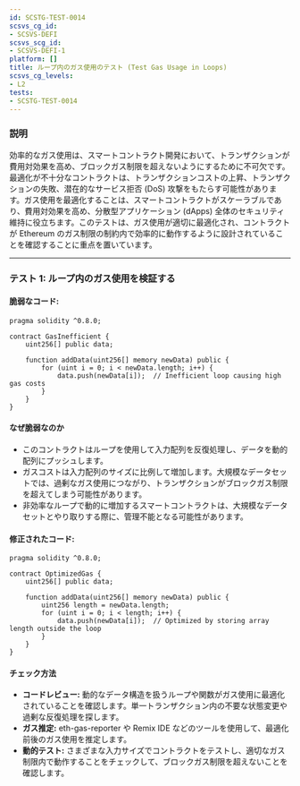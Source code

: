 ```yaml
---
id: SCSTG-TEST-0014
scsvs_cg_id:
- SCSVS-DEFI
scsvs_scg_id:
- SCSVS-DEFI-1
platform: []
title: ループ内のガス使用のテスト (Test Gas Usage in Loops)
scsvs_cg_levels:
- L2
tests:
- SCSTG-TEST-0014
---
```


### **説明**
効率的なガス使用は、スマートコントラクト開発において、トランザクションが費用対効果を高め、ブロックガス制限を超えないようにするために不可欠です。最適化が不十分なコントラクトは、トランザクションコストの上昇、トランザクションの失敗、潜在的なサービス拒否 (DoS) 攻撃をもたらす可能性があります。ガス使用を最適化することは、スマートコントラクトがスケーラブルであり、費用対効果を高め、分散型アプリケーション (dApps) 全体のセキュリティ維持に役立ちます。このテストは、ガス使用が適切に最適化され、コントラクトが Ethereum のガス制限の制約内で効率的に動作するように設計されていることを確認することに重点を置いています。

---

### **テスト 1: ループ内のガス使用を検証する**

#### 脆弱なコード:

```solidity
pragma solidity ^0.8.0;

contract GasInefficient {
    uint256[] public data;

    function addData(uint256[] memory newData) public {
        for (uint i = 0; i < newData.length; i++) {
            data.push(newData[i]);  // Inefficient loop causing high gas costs
        }
    }
}
```

#### **なぜ脆弱なのか**
- このコントラクトはループを使用して入力配列を反復処理し、データを動的配列にプッシュします。
- ガスコストは入力配列のサイズに比例して増加します。大規模なデータセットでは、過剰なガス使用につながり、トランザクションがブロックガス制限を超えてしまう可能性があります。
- 非効率なループで動的に増加するスマートコントラクトは、大規模なデータセットとやり取りする際に、管理不能となる可能性があります。


#### 修正されたコード:

```solidity
pragma solidity ^0.8.0;

contract OptimizedGas {
    uint256[] public data;

    function addData(uint256[] memory newData) public {
        uint256 length = newData.length;
        for (uint i = 0; i < length; i++) {
            data.push(newData[i]);  // Optimized by storing array length outside the loop
        }
    }
}
```

#### **チェック方法**
- **コードレビュー:** 動的なデータ構造を扱うループや関数がガス使用に最適化されていることを確認します。単一トランザクション内の不要な状態変更や過剰な反復処理を探します。
- **ガス推定:** eth-gas-reporter や Remix IDE などのツールを使用して、最適化前後のガス使用を推定します。
- **動的テスト:** さまざまな入力サイズでコントラクトをテストし、適切なガス制限内で動作することをチェックして、ブロックガス制限を超えないことを確認します。
